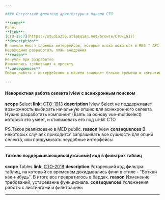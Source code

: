 ```yaml
---

#### Остутствие фронтенд арихтектуры в панели CTO

**scope**
Panel
**link**:
[CTO-1917](https://studio256.atlassian.net/browse/CTO-1917)
**description**
В панели много сложных интерфейсов, которые плохо ложаться в RES T API структуру. Неободим слой-прослойка над API
Необходимо разработать план внедрения
**reason**
Не учли при разработке
Изменились требования к проекту
**consequences**
Любая работа с интерфейсами в панели занимает больше времени и когнитивных усилий чем могла бы

---
```


#### Некоректная работа селекта iview с асинхронным поиском

**scope**
Select
**link**:
[CTO-1913](https://studio256.atlassian.net/browse/CTO-1913)
**description**
Iview Select не поддерживает возможность выбирать начальную опцию для асинхронного селекта
Нужно разработать компонент (Взять за основу vue-multiselect) который это умеет, и стилизовать его под ui-kit СТО

PS.Такое реализовано в MED public.
**reason**
Iview
**consequences**
В некоторых случаях приходится запрашивать все сущности для опций селекта, или придумывать неудобные интерфейсы

---

#### Тяжело поддерживающийся(ужасный) код в фильтрах таблиц

**scope**
Tables
**link**:
[CTO-2018](https://studio256.atlassian.net/browse/CTO-2018)
**description**
Устаревший код фильтра таблиц, на который со временем докидывались фичи в стиле - "Воткни как-нибудь".
В итоге все превратилось в бардак.
**reason**
Изменение требований, устаревание функционала.
**consequences**
Усложнения работы с листингами и фильтрацией

---
